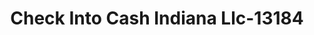 ---
f_zip-code: 46514
f_state-code: IN
title: Check Into Cash Indiana Llc-13184
f_phone: 574-264-3900
f_city-only: Elkhart
f_address: 1530 Cassopolis Street Ste A Elkhart
f_location-unique-id: '13184'
slug: check-into-cash-indiana-llc-13184
updated-on: '2024-05-30T13:46:58.046Z'
created-on: '2024-05-30T13:36:59.803Z'
published-on: '2024-05-30T13:54:32.469Z'
f_city-state: cms/city/elkhart-in.md
f_company: cms/company/check-into-cash-indiana-llc.md
f_state: cms/state/indiana.md
layout: '[payday-loan].html'
tags: payday-loan
---